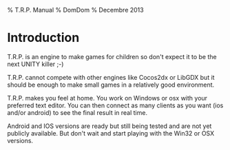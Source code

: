 % T.R.P. Manual
% DomDom
% Decembre 2013


<meta http-equiv="content-type" content="text/html; charset=utf-8" />


# Introduction

T.R.P. is an engine to make games for children so don't expect it to be the next UNITY killer ;-)

T.R.P. cannot compete with other engines like Cocos2dx or LibGDX but it should be enough to make small games
in a relatively good environment.


T.R.P. makes you feel at home. You work on Windows or osx with your preferred text editor.
You can then connect as many clients as you want (ios and/or android) to see the final result in real time.

Android and IOS versions are ready but still being tested and are not yet publicly available.
But don't wait and start playing with the Win32 or OSX versions.






